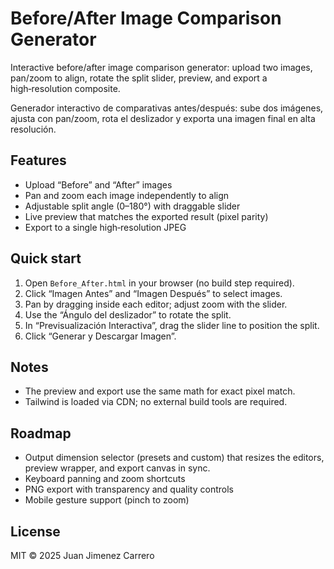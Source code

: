 # Before/After Image Comparison Generator

Interactive before/after image comparison generator: upload two images, pan/zoom to align, rotate the split slider, preview, and export a high‑resolution composite.

Generador interactivo de comparativas antes/después: sube dos imágenes, ajusta con pan/zoom, rota el deslizador y exporta una imagen final en alta resolución.

## Features
- Upload “Before” and “After” images
- Pan and zoom each image independently to align
- Adjustable split angle (0–180°) with draggable slider
- Live preview that matches the exported result (pixel parity)
- Export to a single high‑resolution JPEG

## Quick start
1. Open `Before_After.html` in your browser (no build step required).
2. Click “Imagen Antes” and “Imagen Después” to select images.
3. Pan by dragging inside each editor; adjust zoom with the slider.
4. Use the “Ángulo del deslizador” to rotate the split.
5. In “Previsualización Interactiva”, drag the slider line to position the split.
6. Click “Generar y Descargar Imagen”.

## Notes
- The preview and export use the same math for exact pixel match.
- Tailwind is loaded via CDN; no external build tools are required.

## Roadmap
- Output dimension selector (presets and custom) that resizes the editors, preview wrapper, and export canvas in sync.
- Keyboard panning and zoom shortcuts
- PNG export with transparency and quality controls
- Mobile gesture support (pinch to zoom)

## License
MIT © 2025 Juan Jimenez Carrero

